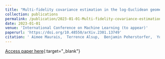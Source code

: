 ```yaml
---
title: "Multi-fidelity covariance estimation in the log-Euclidean geometry"
collection: publications
permalink: /publication/2023-01-01-Multi-fidelity-covariance-estimation-in-the-log-Euclidean-geometry
date: 2023-01-01
venue: 'International Conference on Machine Learning (to appear)'
paperurl: 'https://doi.org/10.48550/arXiv.2301.13749'
citation: ' Aimee Maurais,  Terrence Alsup,  Benjamin Peherstorfer,  Youssef Marzouk, &quot;Multi-fidelity covariance estimation in the log-Euclidean geometry.&quot; In _International Conference on Machine Learning._ PMLR, 2023.'
---
```

[Access paper here](https://doi.org/10.48550/arXiv.2301.13749){:target="_blank"}
